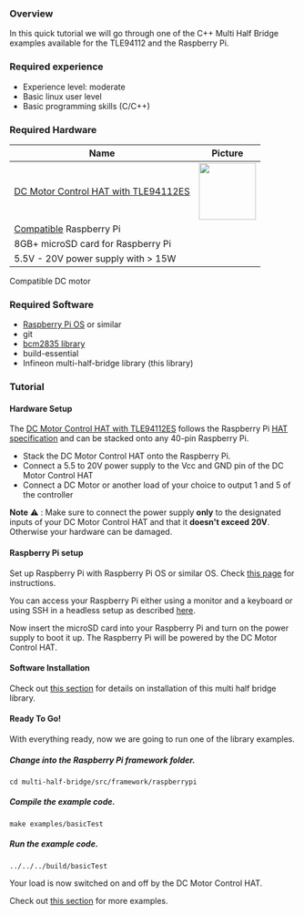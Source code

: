 ### Overview

In this quick tutorial we will go through one of the C++ Multi Half Bridge examples available for the TLE94112 and the Raspberry Pi.

### Required experience

* Experience level: moderate
* Basic linux user level
* Basic programming skills (C/C++)

### Required Hardware

Name         | Picture |
---          |---      |
[DC Motor Control HAT with TLE94112ES](https://www.infineon.com/cms/en/product/evaluation-boards/tle94112es_rpi_hat) | <img src="https://github.com/Infineon/Assets/raw/master/Pictures/tle94112_hat_Raspberry_Pi.png" width=100>
[Compatible](RPi-Library-Installation###Compatibility) Raspberry Pi |
8GB+ microSD card for Raspberry Pi |
5.5V - 20V power supply with > 15W |
Compatible DC motor


### Required Software

* [Raspberry Pi OS](https://www.raspberrypi.org/downloads/raspberry-pi-os/) or similar
* git
* [bcm2835 library](https://www.airspayce.com/mikem/bcm2835/)
* build-essential
* Infineon multi-half-bridge library (this library)

### Tutorial

#### Hardware Setup

The [DC Motor Control HAT with TLE94112ES](https://www.infineon.com/cms/en/product/evaluation-boards/tle94112es_rpi_hat) follows the Raspberry Pi [HAT specification](https://github.com/raspberrypi/hats) and can be stacked onto any 40-pin Raspberry Pi.

* Stack the DC Motor Control HAT onto the Raspberry Pi.
* Connect a 5.5 to 20V power supply to the Vcc and GND pin of the DC Motor Control HAT
* Connect a DC Motor or another load of your choice to output 1 and 5 of the controller

**Note** :warning: : Make sure to connect the power supply **only** to the designated inputs of your DC Motor Control HAT and that it **doesn't exceed 20V**. Otherwise your hardware can be damaged.

#### Raspberry Pi setup

Set up Raspberry Pi with Raspberry Pi OS or similar OS.
Check [this page](https://www.raspberrypi.org/downloads/) for instructions.

You can access your Raspberry Pi either using a monitor and a keyboard or using SSH in a headless setup as described [here](https://www.raspberrypi.org/documentation/configuration/wireless/headless.md).

Now insert the microSD card into your Raspberry Pi and turn on the power supply to boot it up. The Raspberry Pi will be powered by the DC Motor Control HAT.

#### Software Installation

Check out [this section](RPi-Library-Installation) for details on installation of this multi half bridge library.

#### Ready To Go!

With everything ready, now we are going to run one of the library examples.

##### Change into the Raspberry Pi framework folder.
```
cd multi-half-bridge/src/framework/raspberrypi
```

##### Compile the example code.
```
make examples/basicTest
```

##### Run the example code.
```
../../../build/basicTest
```

Your load is now switched on and off by the DC Motor Control HAT.

Check out [this section](RPi-Examples) for more examples.